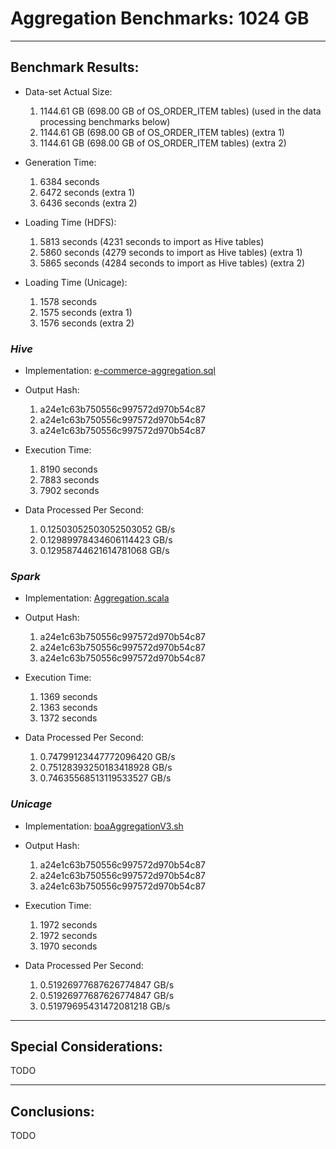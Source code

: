 # Aggregation Benchmarks: 1024 GB

---
## Benchmark Results:

- Data-set Actual Size:
  1. 1144.61 GB (698.00 GB of OS_ORDER_ITEM tables) (used in the data processing benchmarks below)
  2. 1144.61 GB (698.00 GB of OS_ORDER_ITEM tables) (extra 1)
  3. 1144.61 GB (698.00 GB of OS_ORDER_ITEM tables) (extra 2)

- Generation Time:
  1. 6384 seconds
  2. 6472 seconds (extra 1)
  3. 6436 seconds (extra 2)

- Loading Time (HDFS):
  1. 5813 seconds (4231 seconds to import as Hive tables)
  2. 5860 seconds (4279 seconds to import as Hive tables) (extra 1)
  3. 5865 seconds (4284 seconds to import as Hive tables) (extra 2)

- Loading Time (Unicage):
  1. 1578 seconds
  2. 1575 seconds (extra 1)
  3. 1576 seconds (extra 2)


### ***Hive***

- Implementation: [e-commerce-aggregation.sql](../../../../../workloads/query/interactive/SQLQuery/e-commerce-aggregation.sql)

- Output Hash:
  1. a24e1c63b750556c997572d970b54c87
  2. a24e1c63b750556c997572d970b54c87
  3. a24e1c63b750556c997572d970b54c87

- Execution Time: 
  1. 8190 seconds
  2. 7883 seconds
  3. 7902 seconds

- Data Processed Per Second:
  1. 0.12503052503052503052 GB/s
  2. 0.12989978434606114423 GB/s
  3. 0.12958744621614781068 GB/s


### ***Spark***

- Implementation: [Aggregation.scala](../../../../../workloads/query/interactive/scalaQuery/src/main/scala/Aggregation.scala)

- Output Hash:
  1. a24e1c63b750556c997572d970b54c87
  2. a24e1c63b750556c997572d970b54c87
  3. a24e1c63b750556c997572d970b54c87

- Execution Time: 
  1. 1369 seconds
  2. 1363 seconds
  3. 1372 seconds

- Data Processed Per Second:
  1. 0.74799123447772096420 GB/s
  2. 0.75128393250183418928 GB/s
  3. 0.74635568513119533527 GB/s


### ***Unicage***

- Implementation: [boaAggregationV3.sh](../../../../../workloads/query/interactive/bashQuery/aggregation/boaAggregation/boaAggregationV3.sh)

- Output Hash:
  1. a24e1c63b750556c997572d970b54c87
  2. a24e1c63b750556c997572d970b54c87
  3. a24e1c63b750556c997572d970b54c87

- Execution Time: 
  1. 1972 seconds
  2. 1972 seconds
  3. 1970 seconds

- Data Processed Per Second:
  1. 0.51926977687626774847 GB/s
  2. 0.51926977687626774847 GB/s
  3. 0.51979695431472081218 GB/s


---
## Special Considerations:

TODO


---
## Conclusions:

TODO